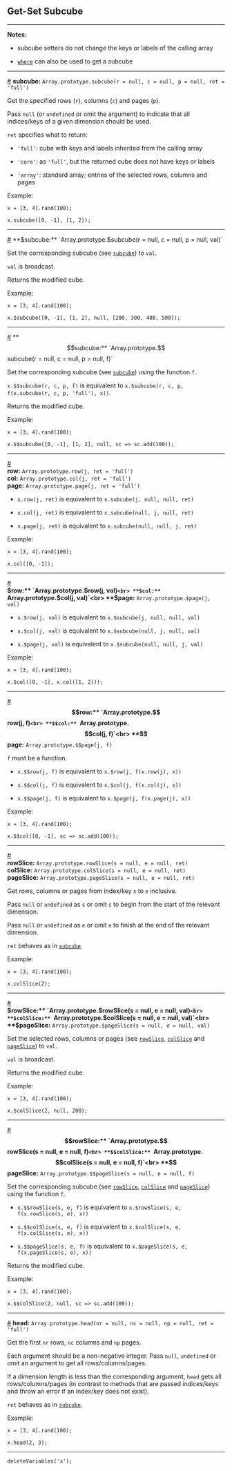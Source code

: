 
## Get-Set Subcube

---

__Notes:__

* subcube setters do not change the keys or labels of the calling array

* [`where`](?query#method_where) can also be used to get a subcube

---

<a id="method_subcube" href="#method_subcube">#</a> **subcube:** `Array.prototype.subcube(r = null, c = null, p = null, ret = 'full')`

Get the specified rows (`r`), columns (`c`) and pages (`p`).

Pass `null` (or `undefined` or omit the argument) to indicate that all indices/keys of a given dimension should be used.

`ret` specifies what to return:

* `'full'`: cube with keys and labels inherited from the calling array

* `'core'`: as `'full'`, but the returned cube does not have keys or labels

* `'array'`: standard array; entries of the selected rows, columns and pages


Example:

```
x = [3, 4].rand(100);
```
```
x.subcube([0, -1], [1, 2]);
```

---

<a id="method_set_subcube" href="#method_set_subcube">#</a> **$subcube:** `Array.prototype.$subcube(r = null, c = null, p = null, val)`

Set the corresponding subcube (see [`subcube`](#method_subcube)) to `val`.

`val` is broadcast.

Returns the modified cube.

Example:

```
x = [3, 4].rand(100);
```
```
x.$subcube([0, -1], [1, 2], null, [200, 300, 400, 500]);
```

---

<a id="method_set_set_subcube" href="#method_set_set_subcube">#</a> **$$subcube:** `Array.prototype.$$subcube(r = null, c = null, p = null, f)`

Set the corresponding subcube (see [`subcube`](#method_subcube)) using the function `f`.

`x.$$subcube(r, c, p, f)` is equivalent to `x.$subcube(r, c, p, f(x.subcube(r, c, p, 'full'), x))`.

Returns the modified cube.

Example:

```
x = [3, 4].rand(100);
```
```
x.$$subcube([0, -1], [1, 2], null, sc => sc.add(100));
```

---

<a id="method_row" href="#method_row">#</a><br>
**row:** `Array.prototype.row(j, ret = 'full')`<br>
**col:** `Array.prototype.col(j, ret = 'full')`<br>
**page:** `Array.prototype.page(j, ret = 'full')`

* `x.row(j, ret)` is equivalent to `x.subcube(j, null, null, ret)`

* `x.col(j, ret)` is equivalent to `x.subcube(null, j, null, ret)`

* `x.page(j, ret)` is equivalent to `x.subcube(null, null, j, ret)`

Example:

```
x = [3, 4].rand(100);
```
```
x.col([0, -1]);
```

---

<a id="method_set_row" href="#method_set_row">#</a><br>
**$row:** `Array.prototype.$row(j, val)`<br>
**$col:** `Array.prototype.$col(j, val)`<br>
**$page:** `Array.prototype.$page(j, val)`

* `x.$row(j, val)` is equivalent to `x.$subcube(j, null, null, val)`

* `x.$col(j, val)` is equivalent to `x.$subcube(null, j, null, val)`

* `x.$page(j, val)` is equivalent to `x.$subcube(null, null, j, val)`

Example:

```
x = [3, 4].rand(100);
```
```
x.$col([0, -1], x.col([1, 2]));
```

---

<a id="method_set_set_row" href="#method_set_set_row">#</a><br>
**$$row:** `Array.prototype.$$row(j, f)`<br>
**$$col:** `Array.prototype.$$col(j, f)`<br>
**$$page:** `Array.prototype.$$page(j, f)`

`f` must be a function.

* `x.$$row(j, f)` is equivalent to `x.$row(j, f(x.row(j), x))`

* `x.$$col(j, f)` is equivalent to `x.$col(j, f(x.col(j), x))`

* `x.$$page(j, f)` is equivalent to `x.$page(j, f(x.page(j), x))`

Example:

```
x = [3, 4].rand(100);
```
```
x.$$col([0, -1], sc => sc.add(100));
```

---

<a id="method_row_slice" href="#method_row_slice">#</a><br>
**rowSlice:** `Array.prototype.rowSlice(s = null, e = null, ret)`<br>
**colSlice:** `Array.prototype.colSlice(s = null, e = null, ret)`<br>
**pageSlice:** `Array.prototype.pageSlice(s = null, e = null, ret)`

Get rows, columns or pages from index/key `s` to `e` inclusive.

Pass `null` or `undefined` as `s` or omit `s` to begin from the start of the relevant dimension.

Pass `null` or `undefined` as `e` or omit `e` to finish at the end of the relevant dimension.

`ret` behaves as in [`subcube`](#method_subcube).

Example:

```
x = [3, 4].rand(100);
```
```
x.colSlice(2);
```

---

<a id="method_set_row_slice" href="#method_set_row_slice">#</a><br>
**$rowSlice:** `Array.prototype.$rowSlice(s = null, e = null, val)`<br>
**$colSlice:** `Array.prototype.$colSlice(s = null, e = null, val)`<br>
**$pageSlice:** `Array.prototype.$pageSlice(s = null, e = null, val)`

Set the selected rows, columns or pages (see [`rowSlice`](#method_row_slice), [`colSlice`](#method_row_slice) and [`pageSlice`](#method_row_slice)) to `val`.

`val` is broadcast.

Returns the modified cube.

Example:

```
x = [3, 4].rand(100);
```
```
x.$colSlice(2, null, 200);
```

---

<a id="method_set_set_row_slice" href="#method_set_set_row_slice">#</a><br>
**$$rowSlice:** `Array.prototype.$$rowSlice(s = null, e = null, f)`<br>
**$$colSlice:** `Array.prototype.$$colSlice(s = null, e = null, f)`<br>
**$$pageSlice:** `Array.prototype.$$pageSlice(s = null, e = null, f)`

Set the corresponding subcube (see [`rowSlice`](#method_row_slice), [`colSlice`](#method_row_slice) and [`pageSlice`](#method_row_slice)) using the function `f`.

* `x.$$rowSlice(s, e, f)` is equivalent to `x.$rowSlice(s, e, f(x.rowSlice(s, e), x))`

* `x.$$colSlice(s, e, f)` is equivalent to `x.$colSlice(s, e, f(x.colSlice(s, e), x))`

* `x.$$pageSlice(s, e, f)` is equivalent to `x.$pageSlice(s, e, f(x.pageSlice(s, e), x))`

Returns the modified cube.

Example:

```
x = [3, 4].rand(100);
```
```
x.$$colSlice(2, null, sc => sc.add(100));
```

---

<a id="method_head" href="#method_head">#</a> **head:** `Array.prototype.head(nr = null, nc = null, np = null, ret = 'full')`

Get the first `nr` rows, `nc` columns and `np` pages.

Each argument should be a non-negative integer. Pass `null`, `undefined` or omit an argument to get all rows/columns/pages.

If a dimension length is less than the corresponding argument, `head` gets all rows/columns/pages (in contrast to methods that are passed indices/keys and throw an error if an index/key does not exist).

`ret` behaves as in [`subcube`](#method_subcube).

Example:

```
x = [3, 4].rand(100);
```
```
x.head(2, 3);
```

---

```{.no-input .no-output}
deleteVariables('x');
```